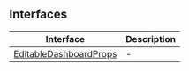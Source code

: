 ## Interfaces

| Interface | Description |
| ------ | ------ |
| [EditableDashboardProps](interfaces/EditableDashboardProps.md) | - |
